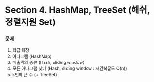 # Section 4. HashMap, TreeSet (해쉬, 정렬지원 Set)

### 문제
1. 학급 회장
2. 아나그램 (HashMap)
3. 매출액의 종류 (Hash, sliding window)
4. 모든 아나그램 찾기 (Hash, sliding window : 시간복잡도 O(n))
5. k번째 큰 수 (+ TreeSet)